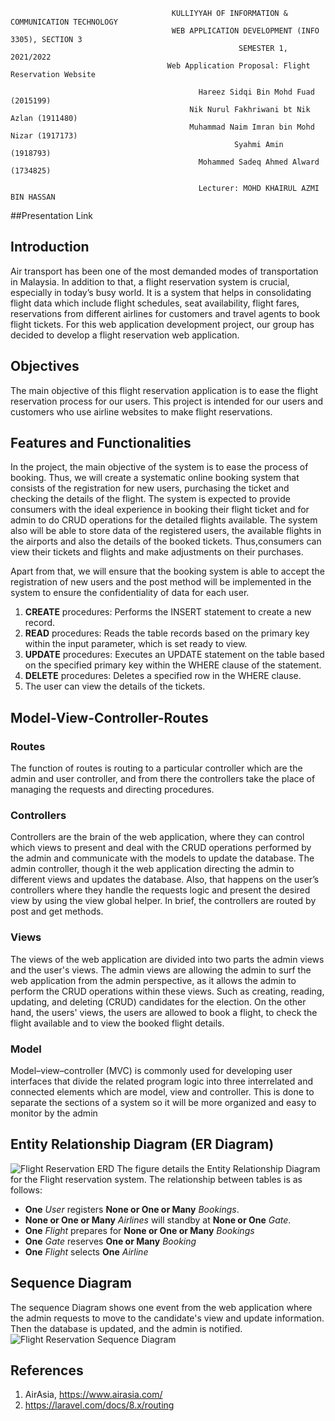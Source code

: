 ```
                                    KULLIYYAH OF INFORMATION & COMMUNICATION TECHNOLOGY
                                    WEB APPLICATION DEVELOPMENT (INFO 3305), SECTION 3
                                                   SEMESTER 1, 2021/2022
                                   Web Application Proposal: Flight Reservation Website

                                          Hareez Sidqi Bin Mohd Fuad (2015199)
                                        Nik Nurul Fakhriwani bt Nik Azlan (1911480)
                                        Muhammad Naim Imran bin Mohd Nizar (1917173)
                                                  Syahmi Amin (1918793)
                                          Mohammed Sadeq Ahmed Alward (1734825)
                                          
                                          Lecturer: MOHD KHAIRUL AZMI BIN HASSAN

```
##Presentation Link

## Introduction
Air transport has been one of the most demanded modes of transportation in Malaysia. In addition to that, a flight reservation system is crucial, especially in today’s busy world. It is a system that helps in consolidating flight data which include flight schedules, seat availability, flight fares, reservations from different airlines for customers and travel agents to book flight tickets. For this web application development project, our group has decided to develop a flight reservation web application. 

## Objectives
The main objective of this flight reservation application is to ease the flight reservation process for our users. This project is intended for our users and customers who use airline websites to make flight reservations. 

## Features and Functionalities
  In the project, the main objective of the system is to ease the process of booking. Thus, we will create a systematic online booking system that consists of the registration for new users, purchasing the ticket and checking the details of the flight. The system is expected to provide consumers with the ideal experience in booking their flight ticket and for admin to do CRUD operations for the detailed flights available. The system also will be able to store data of the registered users, the available flights in the airports and also the details of the booked tickets. Thus,consumers can view their tickets and flights and make adjustments on their purchases.

Apart from that, we will ensure that the booking system is able to accept the registration of new users and the post method will be implemented in the system to ensure the confidentiality of data for each user.

1. **CREATE** procedures: Performs the INSERT statement to create a new record.
2. **READ** procedures: Reads the table records based on the primary key within the input parameter, which is set ready to view.
3. **UPDATE** procedures: Executes an UPDATE statement on the table based on the specified primary key within the WHERE clause of the statement.
4. **DELETE** procedures: Deletes a specified row in the WHERE clause.
5. The user can view the details of the tickets.


## Model-View-Controller-Routes
### Routes
The function of routes is routing to a particular controller which are the admin and
user controller, and from there the controllers take the place of managing the requests
and directing procedures.

### Controllers
Controllers are the brain of the web application, where they can control which
views to present and deal with the CRUD operations performed by the admin and
communicate with the models to update the database. The admin controller, though it
the web application directing the admin to different views and updates the database.
Also, that happens on the user’s controllers where they handle the requests logic and
present the desired view by using the view global helper. In brief, the controllers are
routed by post and get methods.

### Views
The views of the web application are divided into two parts the admin views and
the user's views. The admin views are allowing the admin to surf the web
application from the admin perspective, as it allows the admin to perform the CRUD
operations within these views. Such as creating, reading, updating, and deleting
(CRUD) candidates for the election. On the other hand, the users' views, the users are allowed to book a flight, to check the flight available and to view the booked flight details.

### Model
Model–view–controller (MVC) is commonly used for developing user interfaces that divide the related program logic into three interrelated and connected elements which are model, view and controller. This is done to separate the sections of a system so it will be more organized and easy to monitor by the admin

## Entity Relationship Diagram (ER Diagram)
![Flight Reservation ERD](https://i.imgur.com/5nGH48Z.png)
The figure details the Entity Relationship Diagram for the Flight reservation system. The relationship between tables is as follows:
- **One** _User_ registers **None or One or Many** _Bookings_. 
- **None or One or Many** _Airlines_ will standby at **None or One** _Gate_. 
- **One** _Flight_ prepares for **None or One or Many** _Bookings_ 
- **One** _Gate_ reserves **One or Many** _Booking_ 
- **One** _Flight_ selects **One** _Airline_
## Sequence Diagram
The sequence Diagram shows one event from the web application where the admin requests to move to the candidate's view and update information. Then the database is updated, and the admin is notified.
![Flight Reservation Sequence Diagram](https://i.imgur.com/KmqXczL.png)
## References
1. AirAsia, https://www.airasia.com/ 
2. https://laravel.com/docs/8.x/routing
